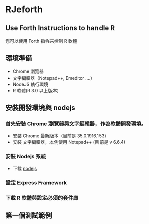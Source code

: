 RJeforth
========

## Use Forth Instructions to handle R 

您可以使用 Forth 指令來控制 R 軟體

## 環境準備

+ Chrome 瀏覽器
+ 文字編輯器（Notepad++, Emeditor ....）
+ NodeJS 執行環境
+ R 軟體(R 3.0 以上版本)


## 安裝開發環境與 nodejs 

### 首先安裝 Chrome 瀏覽器與文字編輯器，作為軟體開發環境。

+ 安裝 Chrome 最新版本（目前是 35.0.1916.153）
+ 安裝 文字編輯器，本例使用 Notepad++ (目前是 v 6.6.4)

### 安裝 Nodejs 系統

+  下載 [nodejs](http://nodejs.org/download/ "下載 nodejs")

### 設定 Express Framework

### 下載 R 軟體與設定必須的套件庫



## 第一個測試範例
